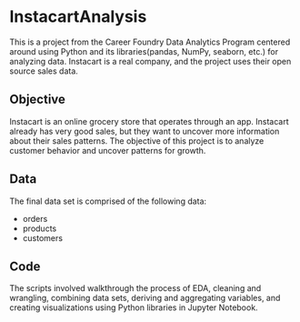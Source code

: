 # InstacartAnalysis
This is a project from the Career Foundry Data Analytics Program centered around using Python and its libraries(pandas, NumPy, seaborn, etc.) for analyzing data. Instacart is a real company, and the project uses their open source sales data.

## Objective
Instacart is an online grocery store that operates through an app. Instacart already has very good sales, but they want to uncover more information about their sales patterns. The objective of this project is to analyze customer behavior and uncover patterns for growth.

## Data
The final data set is comprised of the following data:
- orders
- products
- customers

## Code
The scripts involved walkthrough the process of EDA, cleaning and wrangling, combining data sets, deriving and aggregating variables, and creating visualizations using Python libraries in Jupyter Notebook.

